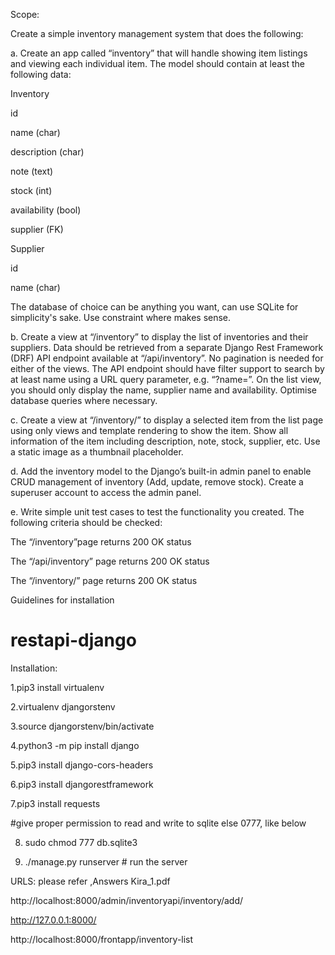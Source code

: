 Scope:

Create a simple inventory management system that does the following:

a. Create an app called “inventory” that will handle showing item listings and viewing each individual
item. 
The model should contain at least the following data:

Inventory

id

name (char)

description (char)

note (text)

stock (int)

availability (bool)

supplier (FK)




Supplier

id

name (char)


The database of choice can be anything you want, can use SQLite for simplicity's sake. Use constraint
where makes sense.

b. Create a view at “/inventory” to display the list of inventories and their suppliers. Data should be
retrieved from a separate Django Rest Framework (DRF) API endpoint available at “/api/inventory”.
No pagination is needed for either of the views. The API endpoint should have filter support to
search by at least name using a URL query parameter, e.g. “?name=<query>”. On the list view, you
should only display the name, supplier name and availability. Optimise database queries where
necessary.

c. Create a view at “/inventory/<id>” to display a selected item from the list page using only views and
template rendering to show the item. Show all information of the item including description, note,
stock, supplier, etc. Use a static image as a thumbnail placeholder.

d. Add the inventory model to the Django’s built-in admin panel to enable CRUD management of
inventory (Add, update, remove stock). Create a superuser account to access the admin panel.

e. Write simple unit test cases to test the functionality you created. The following criteria should be
checked:

The “/inventory”page returns 200 OK status

The “/api/inventory” page returns 200 OK status

The “/inventory/<id>” page returns 200 OK status



Guidelines for installation 
# restapi-django

Installation:

1.pip3 install virtualenv

2.virtualenv djangorstenv

3.source djangorstenv/bin/activate

4.python3 -m pip install django

5.pip3 install django-cors-headers

6.pip3 install djangorestframework

7.pip3 install requests

#give proper permission to read and write to sqlite else 0777, like below

8. sudo chmod 777 db.sqlite3 

9.  ./manage.py runserver   # run the server


URLS:
please refer ,Answers  Kira_1.pdf

http://localhost:8000/admin/inventoryapi/inventory/add/

http://127.0.0.1:8000/

http://localhost:8000/frontapp/inventory-list
